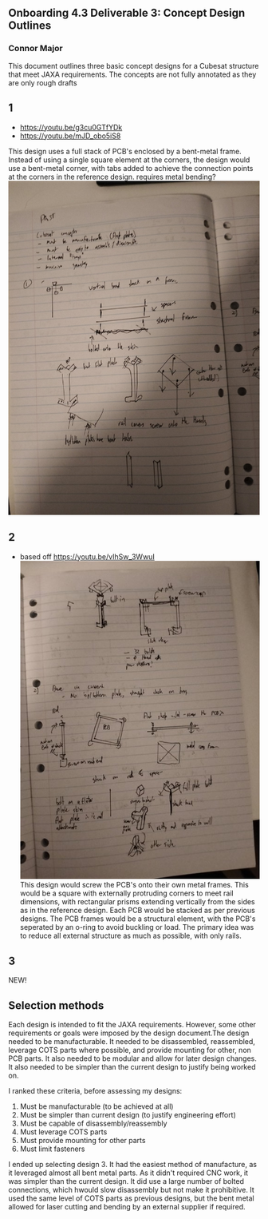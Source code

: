 ## Onboarding 4.3 Deliverable 3: Concept Design Outlines
### Connor Major

This document outlines three basic concept designs for a Cubesat structure that meet JAXA requirements. The concepts are not fully annotated as they are only rough drafts

## 1
- https://youtu.be/g3cu0GTfYDk
- https://youtu.be/mJD_obo5iS8

This design uses a full stack of PCB's enclosed by a bent-metal frame. Instead of using a single square element at the corners, the design would use a bent-metal corner, with tabs added to achieve the connection points at the corners in the reference design.
requires metal bending?
![alt text](images/image-9.png)

## 2
- based off https://youtu.be/vIhSw_3WwuI
![alt text](images/image-10.png)
This design would screw the PCB's onto their own metal frames. This would be a square with externally protruding corners to meet rail dimensions, with rectangular prisms extending vertically from the sides as in the reference design. Each PCB would be stacked as per previous designs. The PCB frames would be a structural element, with the PCB's seperated by an o-ring to avoid buckling or load. The primary idea was to reduce all external structure as much as possible, with only rails.

## 3
NEW!

## Selection methods

Each design is intended to fit the JAXA requirements. However, some other requirements or goals were imposed by the design document.The design needed to be manufacturable. It needed to be disassembled, reassembled, leverage COTS parts where possible, and provide mounting for other, non PCB parts. It also needed to be modular and allow for later design changes. It also needed to be simpler than the current design to justify being worked on.

I ranked these criteria, before assessing my designs:
1. Must be manufacturable (to be achieved at all)
2. Must be simpler than current design (to justify engineering effort)
3. Must be capable of disassembly/reassembly
4. Must leverage COTS parts
5. Must provide mounting for other parts
6. Must limit fasteners

I ended up selecting design 3. It had the easiest method of manufacture, as it leveraged almost all bent metal parts. As it didn't required CNC work, it was simpler than the current design. It did use a large number of bolted connections, which hwould slow disassembly but not make it prohibitive. It used the same level of COTS parts as previous designs, but the bent metal allowed for laser cutting and bending by an external supplier if required. 
